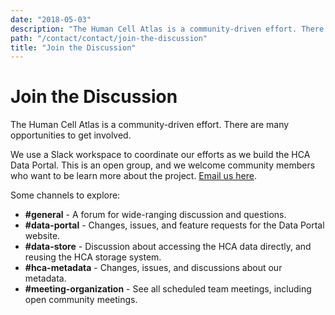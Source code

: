 ```yaml
---
date: "2018-05-03"
description: "The Human Cell Atlas is a community-driven effort. There are many opportunities to get involved."
path: "/contact/contact/join-the-discussion"
title: "Join the Discussion"
---
```


# Join the Discussion

The Human Cell Atlas is a community-driven effort. There are many opportunities to get involved.

We use a Slack workspace to coordinate our efforts as we build the HCA Data Portal. This is an open group, and we
welcome community members who want to be learn more about the project. [Email us here](mailto:hca@humancellatlas.org).

Some channels to explore:

* **#general** - A forum for wide-ranging discussion and questions.
* **#data-portal** - Changes, issues, and feature requests for the Data Portal website.
* **#data-store** - Discussion about accessing the HCA data directly, and reusing the HCA storage system.
* **#hca-metadata** - Changes, issues, and discussions about our metadata.
* **#meeting-organization** - See all scheduled team meetings, including open community meetings.
